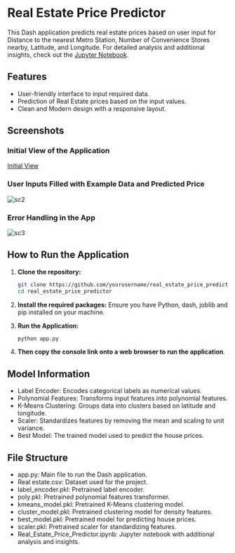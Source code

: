 # Real Estate Price Predictor

This Dash application predicts real estate prices based on user input for 
Distance to the nearest Metro Station, Number of Convenience Stores nearby, 
Latitude, and Longitude. For detailed analysis and additional insights, check out the 
[Jupyter Notebook](Real_Estate_Price_Prediction.ipynb).

## Features

- User-friendly interface to input required data.
- Prediction of Real Estate prices based on the input values.
- Clean and Modern design with a responsive layout.

## Screenshots

### Initial View of the Application
[Initial View](screenshots/initial_view.jpg)

### User Inputs Filled with Example Data and Predicted Price
![sc2](https://github.com/imranchy/Real_Estate_Price_Predictor/assets/63488646/a9ad455e-81e4-4cf1-a45a-26d577d66fea)

### Error Handling in the App
![sc3](https://github.com/imranchy/Real_Estate_Price_Predictor/assets/63488646/25e3dca0-5856-446f-bd69-311188a75396)

## How to Run the Application

1. **Clone the repository:**
   ```bash
   git clone https://github.com/yourusername/real_estate_price_predictor.git
   cd real_estate_price_predictor

2. **Install the required packages:**
Ensure you have Python, dash, joblib and pip installed on your machine.

3. **Run the Application:**
   ```bash
   python app.py

4. **Then copy the console link onto a web browser to run the application**.

## Model Information ##
* Label Encoder: Encodes categorical labels as numerical values.
* Polynomial Features: Transforms input features into polynomial features.
* K-Means Clustering: Groups data into clusters based on latitude and longitude.
* Scaler: Standardizes features by removing the mean and scaling to unit variance.
* Best Model: The trained model used to predict the house prices.
  
## File Structure ##
* app.py: Main file to run the Dash application.
* Real estate.csv: Dataset used for the project.
* label_encoder.pkl: Pretrained label encoder.
* poly.pkl: Pretrained polynomial features transformer.
* kmeans_model.pkl: Pretrained K-Means clustering model.
* cluster_model.pkl: Pretrained clustering model for density features.
* best_model.pkl: Pretrained model for predicting house prices.
* scaler.pkl: Pretrained scaler for standardizing features.
* Real_Estate_Price_Predictor.ipynb: Jupyter notebook with additional analysis and insights.
